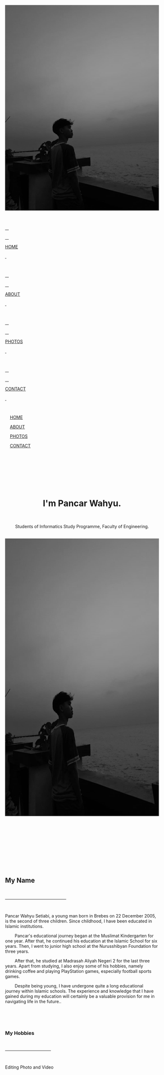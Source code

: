 <!DOCTYPE html>

<html>

  <head>

    <title>PSP Projects</title>

    <meta charset="UTF-8">

    <meta name="viewport" content="width=device-width, initial-scale=1">

    <link rel="stylesheet" href="https://www.w3schools.com/w3css/4/w3.css">

    <link rel="stylesheet" href="https://fonts.googleapis.com/css?family=Montserrat">

    <link rel="stylesheet" href="https://cdnjs.cloudflare.com/ajax/libs/font-awesome/4.7.0/css/font-awesome.min.css">

    <style>

    body, h1,h2,h3,h4,h5,h6 {font-family: "Montserrat", sans-serif}

    .w3-row-padding img {margin-bottom: 12px}

    /* Set the width of the sidebar to 120px */

    .w3-sidebar {width: 120px;background: #0222;}

    /* Add a left margin to the "page content" that matches the width of the sidebar (120px) */

    #main {margin-left: 120px}

    /* Remove margins from "page content" on small screens */

    @media only screen and (max-width: 600px) {#main {margin-left: 0}}

    </style>

  </head>

<body class="w3-black">

  

<!-- Icon Bar (Sidebar - hidden on small screens) -->

<nav class="w3-sidebar w3-bar-block w3-small w3-hide-small w3-center">

  <!-- Avatar image in top left corner -->

  <img src="image/home.jpeg" style="width:100%">

  <a href="#" class="w3-bar-item w3-button w3-padding-large w3-black">

    <i class="fa fa-home w3-xxlarge"></i>

    <p>HOME</p>

  </a>

  <a href="#about" class="w3-bar-item w3-button w3-padding-large w3-hover-black">

    <i class="fa fa-user w3-xxlarge"></i>

    <p>ABOUT</p>

  </a>

  <a href="#photos" class="w3-bar-item w3-button w3-padding-large w3-hover-black">

    <i class="fa fa-eye w3-xxlarge"></i>

    <p>PHOTOS</p>

  </a>

  <a href="#contact" class="w3-bar-item w3-button w3-padding-large w3-hover-black">

    <i class="fa fa-envelope w3-xxlarge"></i>

    <p>CONTACT</p>

  </a>

</nav>

  

<!-- Navbar on small screens (Hidden on medium and large screens) -->

<div class="w3-top w3-hide-large w3-hide-medium" id="myNavbar">

  <div class="w3-bar w3-black w3-opacity w3-hover-opacity-off w3-center w3-small">

    <a href="#" class="w3-bar-item w3-button" style="width:25% !important">HOME</a>

    <a href="#about" class="w3-bar-item w3-button" style="width:25% !important">ABOUT</a>

    <a href="#photos" class="w3-bar-item w3-button" style="width:25% !important">PHOTOS</a>

    <a href="#contact" class="w3-bar-item w3-button" style="width:25% !important">CONTACT</a>

  </div>

</div>

  

<!-- Page Content -->

<div class="w3-padding-large" id="main">

  <!-- Header/Home -->

  <header class="w3-container w3-padding-32 w3-center w3-black" id="home">

    <h1 class="w3-jumbo"><span class="w3-hide-small">I'm</span> Pancar Wahyu.</h1>

    <p>Students of Informatics Study Programme, Faculty of Engineering.</p>

    <img src="image/home.jpeg" alt="boy" class="w3-image" width="1100" height="908">

  </header>

  

  <!-- About Section -->

  <div class="w3-content w3-justify w3-text-grey w3-padding-64" id="about">

    <h2 class="w3-text-light-grey">My Name</h2>

    <hr style="width:200px" class="w3-opacity">

    <p>Pancar Wahyu Setiabi, a young man born in Brebes on 22 December 2005, is the second of three children. Since childhood, I have been educated in Islamic institutions.

  

        Pancar's educational journey began at the Muslimat Kindergarten for one year. After that, he continued his education at the Islamic School for six years. Then, I went to junior high school at the Nurusshibyan Foundation for three years.

        After that, he studied at Madrasah Aliyah Negeri 2 for the last three years. Apart from studying, I also enjoy some of his hobbies, namely drinking coffee and playing PlayStation games, especially football sports games.

        Despite being young, I have undergone quite a long educational journey within Islamic schools. The experience and knowledge that I have gained during my education will certainly be a valuable provision for me in navigating life in the future..

    </p>

    <h3 class="w3-padding-16 w3-text-light-grey">My Hobbies</h3>

    <hr style="width:150px" class="w3-opacity">

    <p class="w3-wide">Editing Photo and Video</p>

    <div class="w3-white">

        <div class="w3-dark-grey" style="height:28px;width:70%"></div>

    </div>

    <p class="w3-wide">Playing Playstation</p>

    <div class="w3-white">

        <div class="w3-dark-grey" style="height:28px;width:60%"></div>

    </div>

    <p class="w3-wide">Swimming</p>

    <div class="w3-white">

        <div class="w3-dark-grey" style="height:28px;width:50%"></div>

    </div><br>

    <div class="w3-row w3-center w3-padding-16 w3-section w3-light-grey">

        <div class="w3-quarter w3-section">

            <span class="w3-xlarge">101+</span><br>

            Partners

        </div>

        <div class="w3-quarter w3-section">

        <span class="w3-xlarge">5+</span><br>

        Match Lose

    </div>

    <div class="w3-quarter w3-section">

        <span class="w3-xlarge">95+</span><br>

        Match Win

    </div>

    <div class="w3-quarter w3-section">

        <span class="w3-xlarge">100+</span><br>

        Match

    </div>

</div>

<h3 class="w3-padding-16 w3-text-light-grey">My Education</h3>

<hr style="width:200px" class="w3-opacity">

    <div class="w3-row-padding" style="margin:0 -16px">

      <div class="w3-half w3-margin-bottom">

        <ul class="w3-ul w3-white w3-center w3-opacity w3-hover-opacity-off">

          <li class="w3-dark-grey w3-xlarge w3-padding-32">Education Level</li>

          <li class="w3-padding-32">Muslimat Kindergarten</li>

          <li class="w3-padding-32">Ma'ahidil Mubarok Islamic School</li>

          <li class="w3-padding-32">Nurusshibyan Junior High School</li>

          <li class="w3-padding-32">Islamic Senior High School 2 Brebes</li>

          </li>

          <li class="w3-light-grey w3-padding-32">

            <button class="w3-button w3-white w3-padding-large w3-hover-black">Sign Up</button>

          </li>

        </ul>

      </div>

  

      <div class="w3-half">

        <ul class="w3-ul w3-white w3-center w3-opacity w3-hover-opacity-off">

          <li class="w3-dark-grey w3-xlarge w3-padding-32">Education Place</li>

          <li class="w3-padding-16">Karangnagka, Winduaji, Kec. Paguyangan, Kabupaten Brebes, Jawa Tengah 52276</li>

          <li class="w3-padding-24">Jl, Waduk Penjalin, Keseran, Winduaji, Kec. Paguyangan, Kabupaten Brebes, Jawa Tengah 52276</li>

          <li class="w3-padding-24">Jl. Kaligua No.6, Penisihan, Taraban, Kec. Paguyangan, Kabupaten Brebes, Jawa Tengah 52276</li>

          <li class="w3-padding-24">Jl. Jenderal Sudirman, Laren, Kec. Bumiayu, Kabupaten Brebes, Jawa Tengah 52273</li>

          </li>

          <li class="w3-light-grey w3-padding-24">

            <button class="w3-button w3-white w3-padding-large w3-hover-black">Sign Up</button>

          </li>

        </ul>

      </div>

    <!-- End Grid/Pricing tables -->

    </div>

  <!-- Portfolio Section -->

  <div class="w3-padding-64 w3-content" id="photos">

    <h2 class="w3-text-light-grey">My Photos</h2>

    <hr style="width:200px" class="w3-opacity">

  

    <!-- Grid for photos -->

    <div class="w3-row-padding" style="margin:0 -16px">

      <div class="w3-half">

        <img src="image/photos-2.png" style="width:100%">

        <img src="image/photos-1.jpeg" style="width:100%">

        <img src="image/photos-6.jpg" style="width:100%">

      </div>

  

      <div class="w3-half">

        <img src="image/photos-4.jpg" style="width:100%">

        <img src="image/photos-3.jpg" style="width:100%">

        <img src="image/photos-5.jpg" style="width:100%">

        <img src="image/photos-7.jpg" style="width:100%">

      </div>

    <!-- End photo grid -->

    </div>

  <!-- End Portfolio Section -->

  </div>

  

  <!-- Contact Section -->

  <div class="w3-padding-64 w3-content w3-text-grey" id="contact">

    <h2 class="w3-text-light-grey">Contact Me</h2>

    <hr style="width:200px" class="w3-opacity">

  

    <div class="w3-section">

      <p><i class="fa fa-map-marker fa-fw w3-text-white w3-xxlarge w3-margin-right"></i> Dusun 1, Blater, Kalimanah, Purbalingga Regency, Central Java 53371 </p>

      <p><i class="fa fa-phone fa-fw w3-text-white w3-xxlarge w3-margin-right"></i> Phone: +62 8570-5055-28</p>

      <p><i class="fa fa-envelope fa-fw w3-text-white w3-xxlarge w3-margin-right"> </i> Email: pancarwahyu687@gmail.com</p>

    </div><br>

  <i class="fa fa-facebook-official w3-hover-opacity"></i>

  <i class="fa fa-instagram w3-hover-opacity"></i>

  <i class="fa fa-twitter w3-hover-opacity"></i>

  <i class="fa fa-youtube w3-hover-opacity"></i>

  <i class="fa fa-linkedin w3-hover-opacity"></i>

 <p class="w3-small">This website was made PancarWahyu Space. Make your own free website today!</p>

  

</footer>

  

<!-- END PAGE CONTENT -->

</div>

  

</body>

</html>